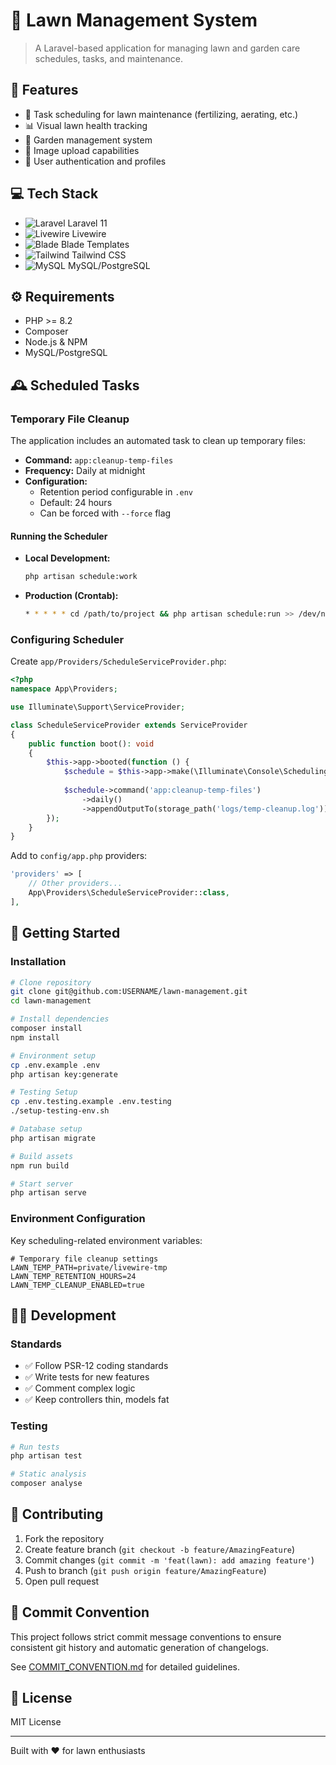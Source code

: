 # 🌱 Lawn Management System

> A Laravel-based application for managing lawn and garden care schedules, tasks, and maintenance.

## 🚀 Features

- 📅 Task scheduling for lawn maintenance (fertilizing, aerating, etc.)
- 📊 Visual lawn health tracking
- 🏡 Garden management system
- 📸 Image upload capabilities
- 👤 User authentication and profiles

## 💻 Tech Stack

- ![Laravel](https://img.shields.io/badge/Laravel-FF2D20?style=flat&logo=laravel&logoColor=white) Laravel 11
- ![Livewire](https://img.shields.io/badge/Livewire-4E56A6?style=flat&logo=livewire&logoColor=white) Livewire
- ![Blade](https://img.shields.io/badge/Blade-FF2D20?style=flat&logo=laravel&logoColor=white) Blade Templates
- ![Tailwind](https://img.shields.io/badge/Tailwind-38B2AC?style=flat&logo=tailwind-css&logoColor=white) Tailwind CSS
- ![MySQL](https://img.shields.io/badge/MySQL-4479A1?style=flat&logo=mysql&logoColor=white) MySQL/PostgreSQL

## ⚙️ Requirements

- PHP >= 8.2
- Composer
- Node.js & NPM
- MySQL/PostgreSQL

## 🕰️ Scheduled Tasks

### Temporary File Cleanup

The application includes an automated task to clean up temporary files:

- **Command:** `app:cleanup-temp-files`
- **Frequency:** Daily at midnight
- **Configuration:**
  - Retention period configurable in `.env`
  - Default: 24 hours
  - Can be forced with `--force` flag

#### Running the Scheduler

- **Local Development:**

  ```bash
  php artisan schedule:work
  ```

- **Production (Crontab):**

  ```bash
  * * * * * cd /path/to/project && php artisan schedule:run >> /dev/null 2>&1
  ```

### Configuring Scheduler

Create `app/Providers/ScheduleServiceProvider.php`:

```php
<?php
namespace App\Providers;

use Illuminate\Support\ServiceProvider;

class ScheduleServiceProvider extends ServiceProvider
{
    public function boot(): void
    {
        $this->app->booted(function () {
            $schedule = $this->app->make(\Illuminate\Console\Scheduling\Schedule::class);
            
            $schedule->command('app:cleanup-temp-files')
                ->daily()
                ->appendOutputTo(storage_path('logs/temp-cleanup.log'));
        });
    }
}
```

Add to `config/app.php` providers:

```php
'providers' => [
    // Other providers...
    App\Providers\ScheduleServiceProvider::class,
],
```

## 🚀 Getting Started

### Installation

```bash
# Clone repository
git clone git@github.com:USERNAME/lawn-management.git
cd lawn-management

# Install dependencies
composer install
npm install

# Environment setup
cp .env.example .env
php artisan key:generate

# Testing Setup
cp .env.testing.example .env.testing
./setup-testing-env.sh

# Database setup
php artisan migrate

# Build assets
npm run build

# Start server
php artisan serve
```

### Environment Configuration

Key scheduling-related environment variables:

```env
# Temporary file cleanup settings
LAWN_TEMP_PATH=private/livewire-tmp
LAWN_TEMP_RETENTION_HOURS=24
LAWN_TEMP_CLEANUP_ENABLED=true
```

## 👨‍💻 Development

### Standards

- ✅ Follow PSR-12 coding standards
- ✅ Write tests for new features
- ✅ Comment complex logic
- ✅ Keep controllers thin, models fat

### Testing

```bash
# Run tests
php artisan test

# Static analysis
composer analyse
```

## 🤝 Contributing

1. Fork the repository
2. Create feature branch (`git checkout -b feature/AmazingFeature`)
3. Commit changes (`git commit -m 'feat(lawn): add amazing feature'`)
4. Push to branch (`git push origin feature/AmazingFeature`)
5. Open pull request

## 📝 Commit Convention

This project follows strict commit message conventions to ensure consistent git history and automatic generation of changelogs.

See [COMMIT_CONVENTION.md](COMMIT_CONVENTION.md) for detailed guidelines.

## 📄 License

MIT License

---

Built with ❤️ for lawn enthusiasts

